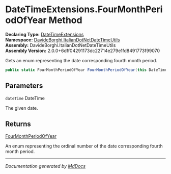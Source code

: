 ﻿<!--  
  <auto-generated>   
    The contents of this file were generated by a tool.  
    Changes to this file may be list if the file is regenerated  
  </auto-generated>   
-->

# DateTimeExtensions.FourMonthPeriodOfYear Method

**Declaring Type:** [DateTimeExtensions](../index.md)  
**Namespace:** [DavideBorghi.ItalianDotNetDateTimeUtils](../../index.md)  
**Assembly:** DavideBorghi.ItalianDotNetDateTimeUtils  
**Assembly Version:** 2.0.0+6dff04291173dc22714e279e1fd8491773f99070

Gets an enum representing the date corresponding fourth month period.

```csharp
public static FourMonthPeriodOfYear FourMonthPeriodOfYear(this DateTime dateTime);
```

## Parameters

`dateTime`  DateTime

The given date.

## Returns

[FourMonthPeriodOfYear](../../DateTimeEnums/FourMonthPeriodOfYear/index.md)

An enum representing the ordinal number of the date corresponding fourth month period.

___

*Documentation generated by [MdDocs](https://github.com/ap0llo/mddocs)*
